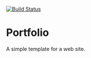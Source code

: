 [![Build Status](https://codefirst.iut.uca.fr/api/badges/baptiste.dudonne/Portfolio/status.svg)](https://codefirst.iut.uca.fr/baptiste.dudonne/Portfolio)  

# Portfolio

A simple template for a web site.